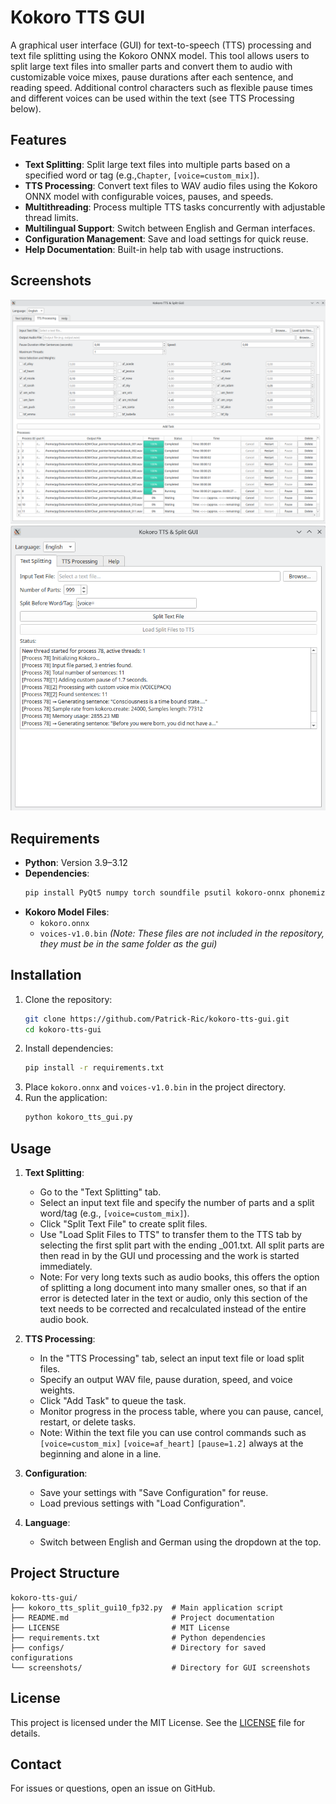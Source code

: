 # Kokoro TTS GUI

A graphical user interface (GUI) for text-to-speech (TTS) processing and text file splitting using the Kokoro ONNX model. This tool allows users to split large text files into smaller parts and convert them to audio with customizable voice mixes, pause durations after each sentence, and reading speed.
Additional control characters such as flexible pause times and different voices can be used within the text (see TTS Processing below).

## Features
- **Text Splitting**: Split large text files into multiple parts based on a specified word or tag (e.g.,`Chapter`, `[voice=custom_mix]`).
- **TTS Processing**: Convert text files to WAV audio files using the Kokoro ONNX model with configurable voices, pauses, and speeds.
- **Multithreading**: Process multiple TTS tasks concurrently with adjustable thread limits.
- **Multilingual Support**: Switch between English and German interfaces.
- **Configuration Management**: Save and load settings for quick reuse.
- **Help Documentation**: Built-in help tab with usage instructions.

## Screenshots
![TTS Processing Tab](screenshots/TTS_GUI2.png)
![Text Splitting Tab](screenshots/TTS_GUI1.png)
## Requirements
- **Python**: Version 3.9–3.12
- **Dependencies**:
  ```bash
  pip install PyQt5 numpy torch soundfile psutil kokoro-onnx phonemizer-fork
  ```
- **Kokoro Model Files**:
  - `kokoro.onnx`
  - `voices-v1.0.bin`
  *(Note: These files are not included in the repository, they must be in the same folder as the gui)*

## Installation
1. Clone the repository:
   ```bash
   git clone https://github.com/Patrick-Ric/kokoro-tts-gui.git
   cd kokoro-tts-gui
   ```
2. Install dependencies:
   ```bash
   pip install -r requirements.txt
   ```
3. Place `kokoro.onnx` and `voices-v1.0.bin` in the project directory.
4. Run the application:
   ```bash
   python kokoro_tts_gui.py
   ```

## Usage
1. **Text Splitting**:
   - Go to the "Text Splitting" tab.
   - Select an input text file and specify the number of parts and a split word/tag (e.g., `[voice=custom_mix]`).
   - Click "Split Text File" to create split files.
   - Use "Load Split Files to TTS" to transfer them to the TTS tab by selecting the first split part with the ending _001.txt. All split parts are then read in by the GUI und processing and the work is started immediately.
   - Note: For very long texts such as audio books, this offers the option of splitting a long document into many smaller ones, so that if an error is detected later in the text or audio, only this section of the text needs to be corrected and recalculated instead of the entire audio book. 

2. **TTS Processing**:
   - In the "TTS Processing" tab, select an input text file or load split files.
   - Specify an output WAV file, pause duration, speed, and voice weights.
   - Click "Add Task" to queue the task.
   - Monitor progress in the process table, where you can pause, cancel, restart, or delete tasks.
   - Note: Within the text file you can use control commands such as
    `[voice=custom_mix]`
    `[voice=af_heart]`
    `[pause=1.2]`
    always at the beginning and alone in a line. 

3. **Configuration**:
   - Save your settings with "Save Configuration" for reuse.
   - Load previous settings with "Load Configuration".

4. **Language**:
   - Switch between English and German using the dropdown at the top.

## Project Structure
```
kokoro-tts-gui/
├── kokoro_tts_split_gui10_fp32.py  # Main application script
├── README.md                       # Project documentation
├── LICENSE                         # MIT License
├── requirements.txt                # Python dependencies
├── configs/                        # Directory for saved configurations
└── screenshots/                    # Directory for GUI screenshots
```


## License
This project is licensed under the MIT License. See the [LICENSE](LICENSE) file for details.

## Contact
For issues or questions, open an issue on GitHub.


